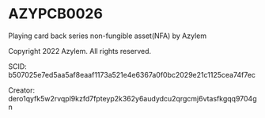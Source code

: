# AZYPCB0026
Playing card back series non-fungible asset(NFA) by Azylem

Copyright 2022 Azylem. All rights reserved.

SCID: b507025e7ed5aa5af8eaaf1173a521e4e6367a0f0bc2029e21c1125cea74f7ec

Creator: dero1qyfk5w2rvqpl9kzfd7fpteyp2k362y6audydcu2qrgcmj6vtasfkgqq9704gn
